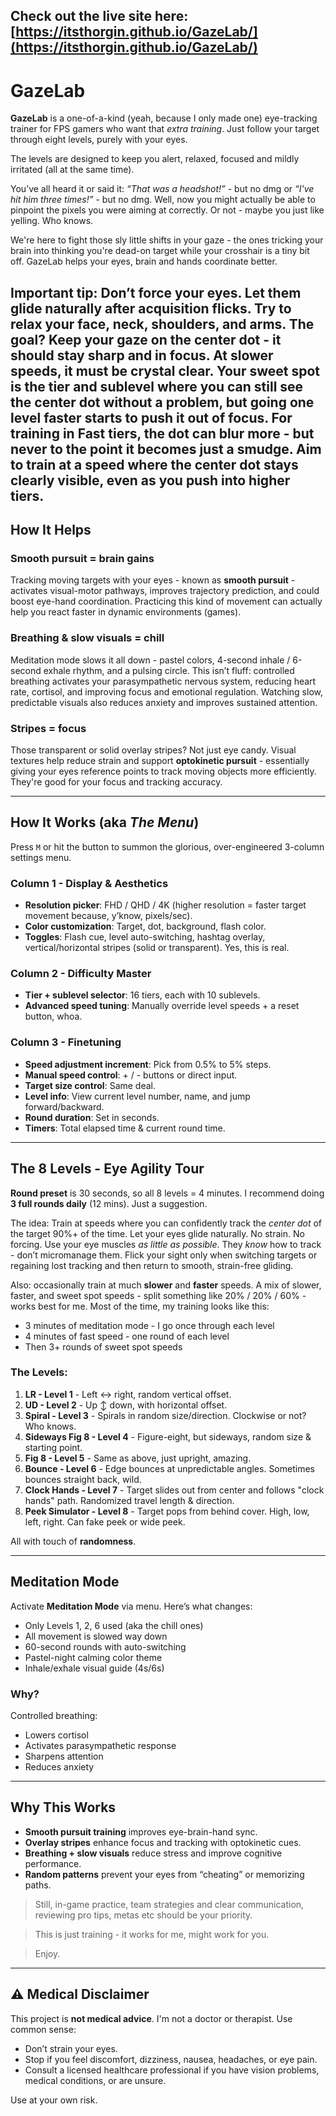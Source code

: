 ## Check out the live site here: [https://itsthorgin.github.io/GazeLab/](https://itsthorgin.github.io/GazeLab/)


# GazeLab

**GazeLab** is a one-of-a-kind (yeah, because I only made one) eye-tracking trainer for FPS gamers who want that *extra training*. Just follow your target through eight levels, purely with your eyes.

The levels are designed to keep you alert, relaxed, focused and mildly irritated (all at the same time).

You’ve all heard it or said it: *“That was a headshot!”* - but no dmg or *“I've hit him three times!”* - but no dmg. Well, now you might actually be able to pinpoint the pixels you were aiming at correctly. Or not - maybe you just like yelling. Who knows.

We're here to fight those sly little shifts in your gaze - the ones tricking your brain into thinking you're dead-on target while your crosshair is a tiny bit off. GazeLab helps your eyes, brain and hands coordinate better.

**Important tip:** Don’t force your eyes. Let them glide naturally after acquisition flicks. Try to relax your face, neck, shoulders, and arms. The goal? Keep your gaze on the center dot - it should stay sharp and in focus. At slower speeds, it must be crystal clear. Your sweet spot is the tier and sublevel where you can still see the center dot without a problem, but going one level faster starts to push it out of focus. For training in Fast tiers, the dot can blur more - but never to the point it becomes just a smudge. Aim to train at a speed where the center dot stays clearly visible, even as you push into higher tiers.
---

## How It Helps

### Smooth pursuit = brain gains
Tracking moving targets with your eyes - known as **smooth pursuit** - activates visual-motor pathways, improves trajectory prediction, and could boost eye-hand coordination. Practicing this kind of movement can actually help you react faster in dynamic environments (games).  

### Breathing & slow visuals = chill
Meditation mode slows it all down - pastel colors, 4-second inhale / 6-second exhale rhythm, and a pulsing circle. This isn’t fluff: controlled breathing activates your parasympathetic nervous system, reducing heart rate, cortisol, and improving focus and emotional regulation. Watching slow, predictable visuals also reduces anxiety and improves sustained attention.

### Stripes = focus
Those transparent or solid overlay stripes? Not just eye candy. Visual textures help reduce strain and support **optokinetic pursuit** - essentially giving your eyes reference points to track moving objects more efficiently. They're good for your focus and tracking accuracy.

---

## How It Works (aka *The Menu*)

Press `M` or hit the button to summon the glorious, over-engineered 3-column settings menu.

### Column 1 - Display & Aesthetics

- **Resolution picker**: FHD / QHD / 4K (higher resolution = faster target movement because, y’know, pixels/sec).
- **Color customization**: Target, dot, background, flash color.
- **Toggles**: Flash cue, level auto-switching, hashtag overlay, vertical/horizontal stripes (solid or transparent). Yes, this is real.

### Column 2 - Difficulty Master

- **Tier + sublevel selector**: 16 tiers, each with 10 sublevels.
- **Advanced speed tuning**: Manually override level speeds + a reset button, whoa.

### Column 3 - Finetuning

- **Speed adjustment increment**: Pick from 0.5% to 5% steps.
- **Manual speed control**: + / - buttons or direct input.
- **Target size control**: Same deal.
- **Level info**: View current level number, name, and jump forward/backward.
- **Round duration**: Set in seconds.
- **Timers**: Total elapsed time & current round time.

---

## The 8 Levels - Eye Agility Tour

**Round preset** is 30 seconds, so all 8 levels = 4 minutes. I recommend doing **3 full rounds daily** (12 mins). Just a suggestion.

The idea: Train at speeds where you can confidently track the *center dot* of the target 90%+ of the time. Let your eyes glide naturally. No strain. No forcing. Use your eye muscles *as little as possible*. They *know* how to track - don’t micromanage them. Flick your sight only when switching targets or regaining lost tracking and then return to smooth, strain-free gliding.

Also: occasionally train at much **slower** and **faster** speeds. A mix of slower, faster, and sweet spot speeds - split something like 20% / 20% / 60% - works best for me. Most of the time, my training looks like this:
- 3 minutes of meditation mode - I go once through each level
- 4 minutes of fast speed - one round of each level
- Then 3+ rounds of sweet spot speeds

### The Levels:

1. **LR - Level 1** - Left ↔ right, random vertical offset.  
2. **UD - Level 2** - Up ↕ down, with horizontal offset.  
3. **Spiral - Level 3** - Spirals in random size/direction. Clockwise or not? Who knows.  
4. **Sideways Fig 8 - Level 4** - Figure-eight, but sideways, random size & starting point.  
5. **Fig 8 - Level 5** - Same as above, just upright, amazing.  
6. **Bounce - Level 6** - Edge bounces at unpredictable angles. Sometimes bounces straight back, wild.  
7. **Clock Hands - Level 7** - Target slides out from center and follows "clock hands" path. Randomized travel length & direction.  
8. **Peek Simulator - Level 8** - Target pops from behind cover. High, low, left, right. Can fake peek or wide peek.

All with touch of **randomness**.

---

## Meditation Mode

Activate **Meditation Mode** via menu. Here’s what changes:

- Only Levels 1, 2, 6 used (aka the chill ones)
- All movement is slowed way down
- 60-second rounds with auto-switching
- Pastel-night calming color theme
- Inhale/exhale visual guide (4s/6s)

### Why?
Controlled breathing:
- Lowers cortisol  
- Activates parasympathetic response  
- Sharpens attention  
- Reduces anxiety  

---

## Why This Works

- **Smooth pursuit training** improves eye-brain-hand sync.
- **Overlay stripes** enhance focus and tracking with optokinetic cues.
- **Breathing + slow visuals** reduce stress and improve cognitive performance.
- **Random patterns** prevent your eyes from “cheating” or memorizing paths.

> Still, in-game practice, team strategies and clear communication, reviewing pro tips, metas etc should be your priority.

> This is just training - it works for me, might work for you.

> Enjoy.

---

## ⚠️ Medical Disclaimer

This project is **not medical advice**. I'm not a doctor or therapist. Use common sense:
- Don’t strain your eyes.
- Stop if you feel discomfort, dizziness, nausea, headaches, or eye pain.
- Consult a licensed healthcare professional if you have vision problems, medical conditions, or are unsure.

Use at your own risk.


